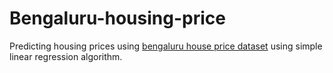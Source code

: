 # Bengaluru-housing-price
Predicting housing prices using [bengaluru house price dataset](https://www.kaggle.com/datasets/amitabhajoy/bengaluru-house-price-data) using simple linear regression algorithm.
